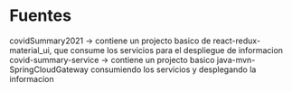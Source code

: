 # Fuentes 
covidSummary2021 -> contiene un projecto basico de react-redux-material_ui, que consume los servicios para el despliegue de informacion
covid-summary-service -> contiene un projecto basico java-mvn-SpringCloudGateway consumiendo los servicios y desplegando la informacion
